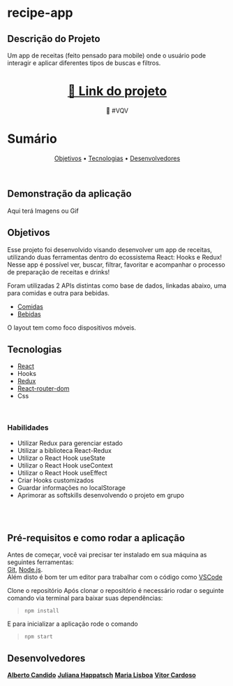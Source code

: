# recipe-app

## Descrição do Projeto

<p>Um app de receitas (feito pensado para mobile) onde o usuário pode interagir e aplicar diferentes tipos de buscas e filtros.</p>
<h1 align="center">  <a href="https://pt-br.reactjs.org/docs/getting-started.html">🔗 Link do projeto</a>  </h1>  <p align="center">🚀 #VQV</p>


# Sumário
<p align="center">  <a href="#objetivos">Objetivos</a> •  <a href="#tecnologias">Tecnologias</a>  • <a href="#desenvolvedores">Desenvolvedores</a>  </p>
<br/>

## Demonstração da aplicação

Aqui
terá
Imagens
ou 
Gif

## Objetivos
Esse projeto foi desenvolvido visando desenvolver um app de receitas, utilizando duas ferramentas dentro do ecossistema React: Hooks e Redux! Nesse app é possível ver, buscar, filtrar, favoritar e acompanhar o processo de preparação de receitas e drinks!

Foram utilizadas 2 APIs distintas como base de dados, linkadas abaixo, uma para comidas e outra para bebidas.

- <a href="https://www.themealdb.com/api.php">Comidas</a>
-  <a href="https://www.thecocktaildb.com/api.php">Bebidas</a>

O layout tem como foco dispositivos móveis.


## Tecnologias

- <a href="https://pt-br.reactjs.org/docs/getting-started.html">React</a>
- Hooks
- <a href="https://react-redux.js.org/">Redux</a>
- <a href="https://reactrouter.com/web/guides/quick-start">React-router-dom</a>
- Css

<br/>

### Habilidades

-   Utilizar Redux para gerenciar estado
-   Utilizar a biblioteca React-Redux
-   Utilizar o React Hook useState
-   Utilizar o React Hook useContext
-   Utilizar o React Hook useEffect
-   Criar Hooks customizados
- Guardar informações no localStorage
- Aprimorar as softskills desenvolvendo o projeto em grupo

<br/>
<br/>

##  Pré-requisitos e como rodar a aplicação

Antes de começar, você vai precisar ter instalado em sua máquina as seguintes ferramentas:  
[Git](https://git-scm.com/), [Node.js](https://nodejs.org/en/).  
Além disto é bom ter um editor para trabalhar com o código como [VSCode](https://code.visualstudio.com/)

Clone o repositório
Após clonar o repositório é necessário rodar o seguinte comando via terminal para baixar suas dependências:
> ``` npm install ```

E para inicializar a aplicação rode o comando
> ``` npm start ```

## Desenvolvedores

<a href="https://github.com/albertoscandido">**Alberto Candido**</a>
<a href="https://github.com/juliana-happatsch">**Juliana Happatsch**</a>
<a href="https://github.com/marialisboa600">**Maria Lisboa**</a>
<a href="https://github.com/vitor-m-cardoso">**Vitor Cardoso**</a>

